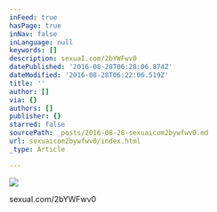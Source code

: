 ```yaml
---
inFeed: true
hasPage: true
inNav: false
inLanguage: null
keywords: []
description: sexuaI.com/2bYWFwv0
datePublished: '2016-08-28T06:28:06.874Z'
dateModified: '2016-08-28T06:22:06.519Z'
title: ''
author: []
via: {}
authors: []
publisher: {}
starred: false
sourcePath: _posts/2016-08-28-sexuaicom2bywfwv0.md
url: sexuaicom2bywfwv0/index.html
_type: Article

---
```

![](https://the-grid-user-content.s3-us-west-2.amazonaws.com/66980726-d48c-4e07-bee0-6ce43c86e756.jpg)

sexuaI.com/2bYWFwv0